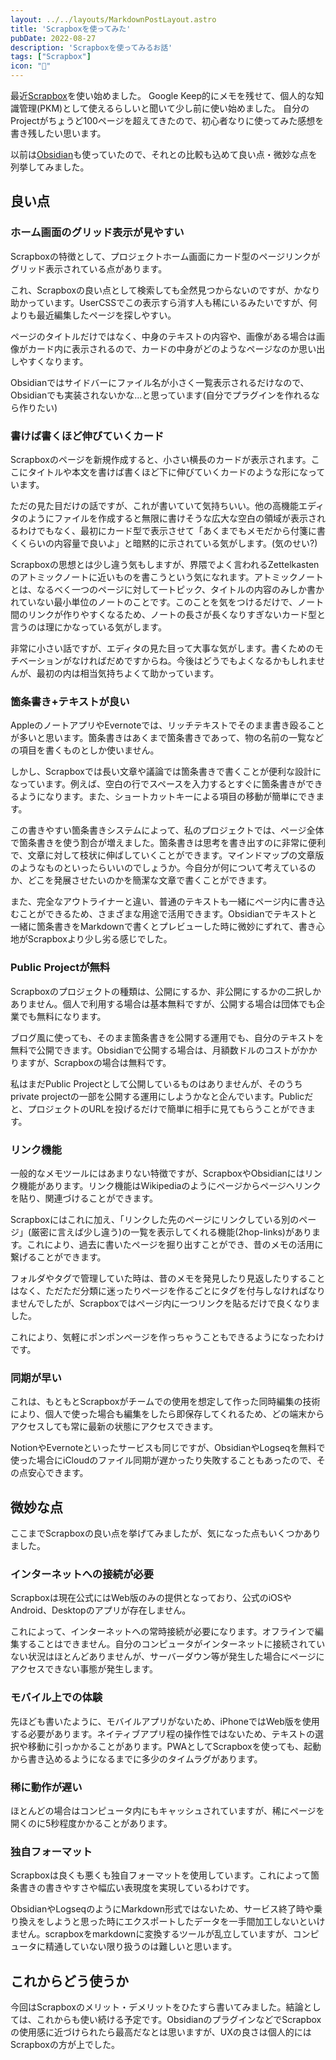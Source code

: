 ```yaml
---
layout: ../../layouts/MarkdownPostLayout.astro
title: 'Scrapboxを使ってみた'
pubDate: 2022-08-27
description: 'Scrapboxを使ってみるお話'
tags: ["Scrapbox"] 
icon: "📝"
---
```


最近[Scrapbox](https://scrapbox.io)を使い始めました。
Google Keep的にメモを残せて、個人的な知識管理(PKM)として使えるらしいと聞いて少し前に使い始めました。
自分のProjectがちょうど100ページを超えてきたので、初心者なりに使ってみた感想を書き残したい思います。

以前は[Obsidian](https://obsidian.md)も使っていたので、それとの比較も込めて良い点・微妙な点を列挙してみました。


## 良い点

### ホーム画面のグリッド表示が見やすい

Scrapboxの特徴として、プロジェクトホーム画面にカード型のページリンクがグリッド表示されている点があります。

これ、Scrapboxの良い点として検索しても全然見つからないのですが、かなり助かっています。UserCSSでこの表示すら消す人も稀にいるみたいですが、何よりも最近編集したページを探しやすい。

ページのタイトルだけではなく、中身のテキストの内容や、画像がある場合は画像がカード内に表示されるので、カードの中身がどのようなページなのか思い出しやすくなります。

Obsidianではサイドバーにファイル名が小さく一覧表示されるだけなので、Obsidianでも実装されないかな...と思っています(自分でプラグインを作れるなら作りたい)

### 書けば書くほど伸びていくカード

Scrapboxのページを新規作成すると、小さい横長のカードが表示されます。ここにタイトルや本文を書けば書くほど下に伸びていくカードのような形になっています。

ただの見た目だけの話ですが、これが書いていて気持ちいい。他の高機能エディタのようにファイルを作成すると無限に書けそうな広大な空白の領域が表示されるわけでもなく、最初にカード型で表示させて「あくまでもメモだから付箋に書くくらいの内容量で良いよ」と暗黙的に示されている気がします。(気のせい?)

Scrapboxの思想とは少し違う気もしますが、界隈でよく言われるZettelkastenのアトミックノートに近いものを書こうという気になれます。アトミックノートとは、なるべく一つのページに対して一トピック、タイトルの内容のみしか書かれていない最小単位のノートのことです。このことを気をつけるだけで、ノート間のリンクが作りやすくなるため、ノートの長さが長くなりすぎないカード型と言うのは理にかなっている気がします。

非常に小さい話ですが、エディタの見た目って大事な気がします。書くためのモチベーションがなければだめですからね。今後はどうでもよくなるかもしれませんが、最初の内は相当気持ちよくて助かっています。

### 箇条書き+テキストが良い

AppleのノートアプリやEvernoteでは、リッチテキストでそのまま書き殴ることが多いと思います。箇条書きはあくまで箇条書きであって、物の名前の一覧などの項目を書くものとしか使いません。

しかし、Scrapboxでは長い文章や議論では箇条書きで書くことが便利な設計になっています。例えば、空白の行でスペースを入力するとすぐに箇条書きができるようになります。また、ショートカットキーによる項目の移動が簡単にできます。

この書きやすい箇条書きシステムによって、私のプロジェクトでは、ページ全体で箇条書きを使う割合が増えました。箇条書きは思考を書き出すのに非常に便利で、文章に対して枝状に伸ばしていくことができます。マインドマップの文章版のようなものといったらいいのでしょうか。今自分が何について考えているのか、どこを発展させたいのかを簡潔な文章で書くことができます。

また、完全なアウトライナーと違い、普通のテキストも一緒にページ内に書き込むことができるため、さまざまな用途で活用できます。Obsidianでテキストと一緒に箇条書きをMarkdownで書くとプレビューした時に微妙にずれて、書き心地がScrapboxより少し劣る感じでした。

### Public Projectが無料

Scrapboxのプロジェクトの種類は、公開にするか、非公開にするかの二択しかありません。個人で利用する場合は基本無料ですが、公開する場合は団体でも企業でも無料になります。

ブログ風に使っても、そのまま箇条書きを公開する運用でも、自分のテキストを無料で公開できます。Obsidianで公開する場合は、月額数ドルのコストがかかりますが、Scrapboxの場合は無料です。

私はまだPublic Projectとして公開しているものはありませんが、そのうちprivate projectの一部を公開する運用にしようかなと企んでいます。Publicだと、プロジェクトのURLを投げるだけで簡単に相手に見てもらうことができます。

### リンク機能

一般的なメモツールにはあまりない特徴ですが、ScrapboxやObsidianにはリンク機能があります。リンク機能はWikipediaのようにページからページへリンクを貼り、関連づけることができます。

Scrapboxにはこれに加え、「リンクした先のページにリンクしている別のページ」(厳密に言えば少し違う)の一覧を表示してくれる機能(2hop-links)があります。これにより、過去に書いたページを掘り出すことができ、昔のメモの活用に繋げることができます。

フォルダやタグで管理していた時は、昔のメモを発見したり見返したりすることはなく、ただただ分類に迷ったりページを作るごとにタグを付与しなければなりませんでしたが、Scrapboxではページ内に一つリンクを貼るだけで良くなりました。

これにより、気軽にポンポンページを作っちゃうこともできるようになったわけです。

### 同期が早い

これは、もともとScrapboxがチームでの使用を想定して作った同時編集の技術により、個人で使った場合も編集をしたら即保存してくれるため、どの端末からアクセスしても常に最新の状態にアクセスできます。

NotionやEvernoteといったサービスも同じですが、ObsidianやLogseqを無料で使った場合にiCloudのファイル同期が遅かったり失敗することもあったので、その点安心できます。

## 微妙な点
ここまでScrapboxの良い点を挙げてみましたが、気になった点もいくつかありました。

### インターネットへの接続が必要

Scrapboxは現在公式にはWeb版のみの提供となっており、公式のiOSやAndroid、Desktopのアプリが存在しません。

これによって、インターネットへの常時接続が必要になります。オフラインで編集することはできません。自分のコンピュータがインターネットに接続されていない状況はほとんどありませんが、サーバーダウン等が発生した場合にページにアクセスできない事態が発生します。

### モバイル上での体験

先ほども書いたように、モバイルアプリがないため、iPhoneではWeb版を使用する必要があります。ネイティブアプリ程の操作性ではないため、テキストの選択や移動に引っかかることがあります。PWAとしてScrapboxを使っても、起動から書き込めるようになるまでに多少のタイムラグがあります。

### 稀に動作が遅い

ほとんどの場合はコンピュータ内にもキャッシュされていますが、稀にページを開くのに5秒程度かかることがあります。

### 独自フォーマット

Scrapboxは良くも悪くも独自フォーマットを使用しています。これによって箇条書きの書きやすさや幅広い表現度を実現しているわけです。

ObsidianやLogseqのようにMarkdown形式ではないため、サービス終了時や乗り換えをしようと思った時にエクスポートしたデータを一手間加工しないといけません。scrapboxをmarkdownに変換するツールが乱立していますが、コンピュータに精通していない限り扱うのは難しいと思います。

## これからどう使うか

今回はScrapboxのメリット・デメリットをひたすら書いてみました。結論としては、これからも使い続ける予定です。ObsidianのプラグインなどでScrapboxの使用感に近づけられたら最高だなとは思いますが、UXの良さは個人的にはScrapboxの方が上でした。